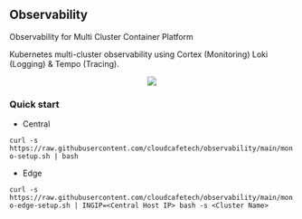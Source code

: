 ## Observability
Observability for Multi Cluster Container Platform

Kubernetes multi-cluster observability using Cortex (Monitoring) Loki (Logging) & Tempo (Tracing).

<p align="center">
  <img src="https://github.com/cloudcafetech/observability/blob/main/observability-mono.png">
</p>

### Quick start

- Central

```curl -s https://raw.githubusercontent.com/cloudcafetech/observability/main/mono-setup.sh | bash```

- Edge

```curl -s https://raw.githubusercontent.com/cloudcafetech/observability/main/mono-edge-setup.sh | INGIP=<Central Host IP> bash -s <Cluster Name>```

